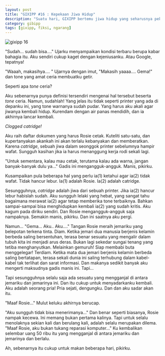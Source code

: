 ```yaml
---
layout: post
title: "GIXIPP #16 : Kepekaan Jiwa Hidup"
description: "Suatu hari, GIXIPP bertemu jiwa hidup yang seharusnya peka."
category: gibipp
tags: [gixipp, fiksi, ngarang]
---
```


![gixipp 16](http://gizipp.com/wp-content/uploads/16-printer-gizipp-gixipp.png)

"Sudah... sudah bisa...." Ujarku menyampaikan kondisi terbaru berupa kabar bahagia itu. Aku sendiri cukup kaget dengan kejeniusanku. Atau Google, tepatnya!

"Waaah, makasihya.... " Ujarnya dengan imut, "Makasih yaaaa.... Gema!" dan tone yang amat ceria membuatku getir.

Seperti apa *tone* ceria?

Aku sebenarnya punya definisi tersendiri mengenai hal tersebut beserta *tone* ceria. Namun, sudahlah! Yang jelas itu tidak seperti printer yang ada di depanku ini, yang tone warnanya sudah pudar. Yang harus aku akali agar jiwanya kembali hidup. Kurendam dengan air panas mendidih, dan ia akhirnya lancar kembali.

*Clogged catridge!*

Aku raih daftar dokumen yang harus Rosie cetak. Kuteliti satu-satu, dan kupertanyakan akankah ini akan terlalu kebanyakan dan memberatkan. Karena *catridge*, sebuah jiwa dalam seonggok printer sebelumnya hampir wafat. Sungguh kasihan jika ia harus menanggung kerja rodi sekali lagi.

"Untuk sementara, kalau mau cetak, terutama kalau ada warna, jangan banyak-banyak dulu ya..." Gadis ini mengangguk-angguk. Manis, pikirku.

Kusampaikan pula beberapa hal yang perlu ia(1) ketahui agar ia(2) tidak wafat. Tidak hancur lebur. Ia(1) adalah Rosie. Ia(2) adalah catridge.

Sesungguhnya, *catridge* adalah jiwa dari sebuah printer. Jika ia(2) hancur lebur habislah sudah. Aku sungguh lelaki yang hebat, yang sangat tahu bagaimana merawat ia(2) agar tetap memberika tone terbaiknya. Bahkan sampai-sampai bisa menghidupkan kembali ia(2) yang sudah kritis. Aku kagum pada diriku sendiri. Dan Rosie mengangguk-angguk saja nampaknya. Semakin manis, pikirku. Dan ini saatnya aku pergi.

Namun... "Gema... Aku.. Aku...." Tangan Rosie meraih jemariku yang belepotan terkena tinta. Diam. Ketika jemari dua manusia berjenis kelamin berbeda saling bersentuhan, terasa benar sesuatu yang mengalir dalam tubuh kita ini menjadi arus deras. Bukan lagi sekedar sungai tenang yang tetiba menghanyutkan. Melainkan gemuruh! Siap membabi buta menggelegar! Terdiam. Ketika mata dua jemari berjenis kelamin berbeda saling bertatapan, terasa sekali dunia ini saling terhubung dalam kabel-kabel tak terlihat dan sarat informasi. Dan makanya sedikit banyak aku mengerti maksudnya gadis manis ini. Tapi...

Tapi sesungguhnya selalu saja ada sesuatu yang mengganjal di antara jemariku dan jemarinya ini. Dan itu cukup untuk menyadarkanku kembali. Aku adalah seorang pria! Pria sejati, dengungku. Dan dan aku sadar akan itu.

"Maaf Rosie..." Mulut keluku akhirnya berucap.

"Aku sungguh tidak bisa menerimanya..." Dan benar seperti biasanya, Rosie nampak kecewa. Ini memang bukan pertama kalinya. Tapi untuk selalu menolaknya sekian kali dan berulang kali, adalah selalu merupakan dilema. "Maaf Rosie, aku bukan tukang reparasi komputer..." Ku kembalikan selembar uang 50 ribu itu yang mengganjal di antara jemariku dan jemarinya dan berlalu.

Ah, sebenarnya itu cukup untuk makan beberapa hari, pikirku.

